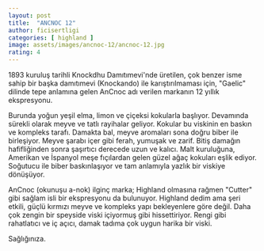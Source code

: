```yaml
---
layout: post
title:  "ANCNOC 12"
author: ficisertligi
categories: [ highland ]
image: assets/images/ancnoc-12/ancnoc-12.jpg
rating: 4
---
```


1893 kuruluş tarihli Knockdhu Damıtımevi'nde üretilen, çok benzer isme sahip bir başka damıtımevi (Knockando) ile karıştırılmaması için, "Gaelic" dilinde tepe anlamına gelen AnCnoc adı verilen markanın 12 yıllık ekspresyonu. 

Burunda yoğun yeşil elma, limon ve çiçeksi kokularla başlıyor. Devamında sürekli olarak meyve ve tatlı rayihalar geliyor. Kokular bu viskinin en baskın ve kompleks tarafı. 
Damakta bal, meyve aromaları sona doğru biber ile birleşiyor. Meyve şarabı içer gibi ferah, yumuşak ve zarif.
Bitiş damağın hafifliğinden sonra şaşırtıcı derecede uzun ve kalıcı. Malt kuruluğuna, Amerikan ve İspanyol meşe fıçılardan gelen güzel ağaç kokuları eşlik ediyor. 
Soğutucu ile biber baskınlaşıyor ve tam anlamıyla yazlık bir viskiye dönüşüyor. 

AnCnoc (okunuşu a-nok) ilginç marka; Highland olmasına rağmen "Cutter" gibi sağlam isli bir ekspresyonu da bulunuyor. Highland dedim ama şeri etkili, güçlü kırmızı meyve ve kompleks yapı bekleyenlere göre değil. Daha çok zengin bir speyside viski içiyormuş gibi hissettiriyor. Rengi gibi rahatlatıcı ve iç açıcı, damak tadıma çok uygun harika bir viski. 

Sağlığınıza.

